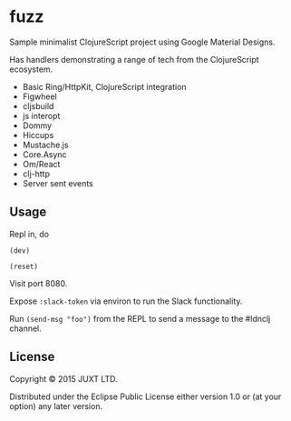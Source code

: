 # fuzz

Sample minimalist ClojureScript project using Google Material Designs.

Has handlers demonstrating a range of tech from the ClojureScript ecosystem.

+ Basic Ring/HttpKit, ClojureScript integration
+ Figwheel
+ cljsbuild
+ js interopt
+ Dommy
+ Hiccups
+ Mustache.js
+ Core.Async
+ Om/React
+ clj-http
+ Server sent events

## Usage

Repl in, do

`(dev)`

`(reset)`

Visit port 8080.

Expose `:slack-token` via environ to run the Slack functionality.

Run `(send-msg "foo")` from the REPL to send a message to the #ldnclj channel.

## License

Copyright © 2015 JUXT LTD.

Distributed under the Eclipse Public License either version 1.0 or (at
your option) any later version.
